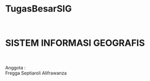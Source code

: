 # TugasBesarSIG
</br>
<H1>SISTEM INFORMASI GEOGRAFIS</H1>
</br>
</br>
Anggota : </br>
          Fregga Septiaroli Alifrawanza</br>

